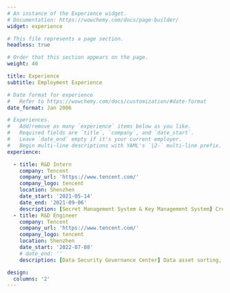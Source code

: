 ```yaml
---
# An instance of the Experience widget.
# Documentation: https://wowchemy.com/docs/page-builder/
widget: experience

# This file represents a page section.
headless: true

# Order that this section appears on the page.
weight: 40

title: Experience
subtitle: Employment Experience

# Date format for experience
#   Refer to https://wowchemy.com/docs/customization/#date-format
date_format: Jan 2006

# Experiences.
#   Add/remove as many `experience` items below as you like.
#   Required fields are `title`, `company`, and `date_start`.
#   Leave `date_end` empty if it's your current employer.
#   Begin multi-line descriptions with YAML's `|2-` multi-line prefix.
experience:

  - title: R&D Intern
    company: Tencent
    company_url: 'https://www.tencent.com/'
    company_logo: tencent
    location: Shenzhen
    date_start: '2021-05-14'
    date_end: '2021-09-06'
    description: [Secret Management System & Key Management System] Credential management, credential rotation, access control, key escrow, key distribution, cryptographic services.
  - title: R&D Engineer
    company: Tencent
    company_url: 'https://www.tencent.com/'
    company_logo: tencent
    location: Shenzhen
    date_start: '2022-07-08'
    # date_end: ''
    description: [Data Security Governance Center] Data asset sorting, intelligent data classification and classification, risk assessment management and control, data security compliance, comprehensive report analysis.

design:
  columns: '2'
---
```

